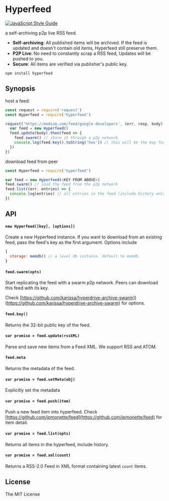# Hyperfeed

[![JavaScript Style Guide](https://img.shields.io/badge/code%20style-standard-brightgreen.svg)](http://standardjs.com/)

a self-archiving p2p live RSS feed.

* **Self-archiving**: All published items will be archived. If the feed is updated and doesn't contain old items, Hyperfeed still preserve them.
* **P2P Live**: No need to constantly scrap a RSS feed, Updates will be pushed to you.
* **Secure**: All items are verified via publisher's public key.

```
npm install hyperfeed
```

## Synopsis

host a feed:

```js
const request = require('request')
const Hyperfeed = require('hyperfeed')

request('https://medium.com/feed/google-developers', (err, resp, body) => {
  var feed = new Hyperfeed()
  feed.update(body).then(feed => {
    feed.swarm() // share it through a p2p network
    console.log(feed.key().toString('hex')) // this will be the key for discovering
  })
})
```

download feed from peer

```js
const Hyperfeed = require('hyperfeed')

var feed = new Hyperfeed(<KEY FROM ABOVE>)
feed.swarm() // load the feed from the p2p network
feed.list((err, entries) => {
  console.log(entries) // all entries in the feed (include history entries)
})
```

## API

#### `new Hyperfeed([key], [options])`

Create a new Hyperfeed instance. If you want to download from an existing feed, pass the feed's key as the first argument. Options include

```js
{
  storage: memdb() // a level db instance. default to memdb.
}
```

#### `feed.swarm(opts)`

Start replicating the feed with a swarm p2p network. Peers can download this feed with its key.

Check [https://github.com/karissa/hyperdrive-archive-swarm])(https://github.com/karissa/hyperdrive-archive-swarm) for options.

#### `feed.key()`

Returns the 32-bit public key of the feed.

#### `var promise = feed.update(rssXML)`

Parse and save new items from a Feed XML. We support RSS and ATOM.

#### `feed.meta`

Returns the metadata of the feed.

#### `var promise = feed.setMeta(obj)`

Explicitly set the metadata

#### `var promise = feed.push(item)`

Push a new feed item into hyperfeed. Check [https://github.com/jpmonette/feed](https://github.com/jpmonette/feed) for item detail.

#### `var promise = feed.list(opts)`

Returns all items in the hyperfeed, include history.

#### `var promise = feed.xml(count)`

Returns a RSS-2.0 Feed in XML format containing latest `count` items.

## License

The MIT License
